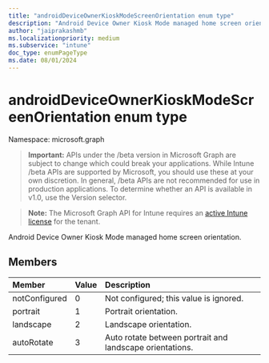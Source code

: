 ```yaml
---
title: "androidDeviceOwnerKioskModeScreenOrientation enum type"
description: "Android Device Owner Kiosk Mode managed home screen orientation."
author: "jaiprakashmb"
ms.localizationpriority: medium
ms.subservice: "intune"
doc_type: enumPageType
ms.date: 08/01/2024
---
```


# androidDeviceOwnerKioskModeScreenOrientation enum type

Namespace: microsoft.graph

> **Important:** APIs under the /beta version in Microsoft Graph are subject to change which could break your applications. While Intune /beta APIs are supported by Microsoft, you should use these at your own discretion. In general, /beta APIs are not recommended for use in production applications. To determine whether an API is available in v1.0, use the Version selector.

> **Note:** The Microsoft Graph API for Intune requires an [active Intune license](https://go.microsoft.com/fwlink/?linkid=839381) for the tenant.

Android Device Owner Kiosk Mode managed home screen orientation.

## Members
|Member|Value|Description|
|:---|:---|:---|
|notConfigured|0|Not configured; this value is ignored.|
|portrait|1|Portrait orientation.|
|landscape|2|Landscape orientation.|
|autoRotate|3|Auto rotate between portrait and landscape orientations.|
